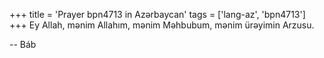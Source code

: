 +++
title = 'Prayer bpn4713 in Azərbaycan'
tags = ['lang-az', 'bpn4713']
+++
Ey Allah, mənim Allahım, mənim Məhbubum, mənim ürəyimin Arzusu.

-- Báb
